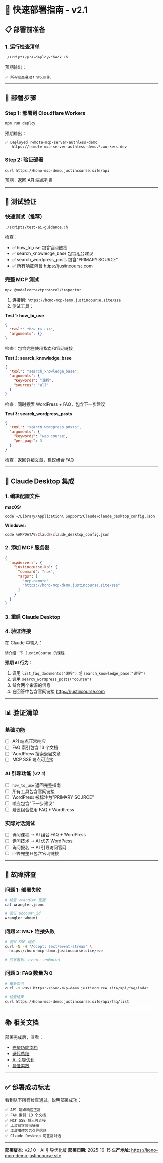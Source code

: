 # 🚀 快速部署指南 - v2.1

## 📋 部署前准备

### 1. 运行检查清单
```bash
./scripts/pre-deploy-check.sh
```

预期输出：
```
✅ 所有检查通过！可以部署。
```

---

## 🔧 部署步骤

### Step 1: 部署到 Cloudflare Workers
```bash
npm run deploy
```

预期输出：
```
✅ Deployed remote-mcp-server-authless-demo
   https://remote-mcp-server-authless-demo.*.workers.dev
```

### Step 2: 验证部署
```bash
curl https://hono-mcp-demo.justincourse.site/api
```

预期：返回 API 端点列表

---

## 🧪 测试验证

### 快速测试（推荐）
```bash
./scripts/test-ai-guidance.sh
```

检查：
- ✅ how_to_use 包含官网链接
- ✅ search_knowledge_base 包含组合建议
- ✅ search_wordpress_posts 包含"PRIMARY SOURCE"
- ✅ 所有响应包含 https://justincourse.com

### 完整 MCP 测试
```bash
npx @modelcontextprotocol/inspector
```

1. 连接到: `https://hono-mcp-demo.justincourse.site/sse`
2. 测试工具：

**Test 1: how_to_use**
```json
{
  "tool": "how_to_use",
  "arguments": {}
}
```
检查：包含完整使用指南和官网链接

**Test 2: search_knowledge_base**
```json
{
  "tool": "search_knowledge_base",
  "arguments": {
    "keywords": "课程",
    "sources": "all"
  }
}
```
检查：同时搜索 WordPress + FAQ，包含下一步建议

**Test 3: search_wordpress_posts**
```json
{
  "tool": "search_wordpress_posts",
  "arguments": {
    "keywords": "web course",
    "per_page": 3
  }
}
```
检查：返回详细文章，建议组合 FAQ

---

## 🤖 Claude Desktop 集成

### 1. 编辑配置文件

**macOS:**
```bash
code ~/Library/Application\ Support/Claude/claude_desktop_config.json
```

**Windows:**
```bash
code %APPDATA%\Claude\claude_desktop_config.json
```

### 2. 添加 MCP 服务器
```json
{
  "mcpServers": {
    "justincourse-kb": {
      "command": "npx",
      "args": [
        "mcp-remote",
        "https://hono-mcp-demo.justincourse.site/sse"
      ]
    }
  }
}
```

### 3. 重启 Claude Desktop

### 4. 验证连接
在 Claude 中输入：
```
请介绍一下 JustinCourse 的课程
```

**预期 AI 行为：**
1. 调用 `list_faq_documents("课程")` 或 `search_knowledge_base("课程")`
2. 调用 `search_wordpress_posts("course")`
3. 综合两个来源的信息
4. 在回答中包含官网链接 https://justincourse.com

---

## 📊 验证清单

### 基础功能
- [ ] API 端点正常响应
- [ ] FAQ 索引包含 13 个文档
- [ ] WordPress 搜索返回文章
- [ ] MCP SSE 端点可连接

### AI 引导功能 (v2.1)
- [ ] `how_to_use` 返回完整指南
- [ ] 所有工具包含官网链接
- [ ] WordPress 被标注为"PRIMARY SOURCE"
- [ ] 响应包含"下一步建议"
- [ ] 建议组合使用 FAQ + WordPress

### 实际对话测试
- [ ] 询问课程 → AI 组合 FAQ + WordPress
- [ ] 询问技术 → AI 优先 WordPress
- [ ] 询问报名 → AI 引导访问官网
- [ ] 回答完整且包含官网链接

---

## 🔧 故障排查

### 问题 1: 部署失败
```bash
# 检查 wrangler 配置
cat wrangler.jsonc

# 验证 account_id
wrangler whoami
```

### 问题 2: MCP 连接失败
```bash
# 测试 SSE 端点
curl -N -H "Accept: text/event-stream" \
  https://hono-mcp-demo.justincourse.site/sse

# 应该看到: event: endpoint
```

### 问题 3: FAQ 数量为 0
```bash
# 重新索引
curl -X POST https://hono-mcp-demo.justincourse.site/api/faq/index

# 检查结果
curl https://hono-mcp-demo.justincourse.site/api/faq/list
```

---

## 📚 相关文档

部署完成后，查看：
- [完整功能文档](./KNOWLEDGE_BASE_FEATURES.md)
- [迭代总结](./ITERATION_V2.1_SUMMARY.md)
- [AI 引导优化](./AI_GUIDANCE_OPTIMIZATION.md)
- [最佳实践](./MCP_BEST_PRACTICES.md)

---

## ✅ 部署成功标志

看到以下所有检查通过，说明部署成功：

```
✅ API 端点响应正常
✅ FAQ 索引 13 个文档
✅ MCP SSE 端点可连接
✅ 工具包含官网链接
✅ 工具描述包含引导信息
✅ Claude Desktop 可正常对话
```

---

**部署版本:** v2.1.0 - AI 引导优化版
**部署日期:** 2025-10-15
**生产地址:** https://hono-mcp-demo.justincourse.site
